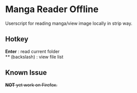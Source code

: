 # Manga Reader Offline
Userscript for reading manga/view image locally in strip way.

## Hotkey
**Enter** : read current folder  
**\** (backslash) : view file list

## Known Issue
~~**NOT** yet work on Firefox.~~